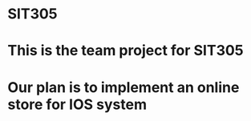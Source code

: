 # SIT305
# This is the team project for SIT305 
# Our plan is to implement an online store for IOS system
